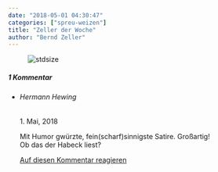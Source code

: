 ```yaml
---
date: "2018-05-01 04:30:47"
categories: ["spreu-weizen"]
title: "Zeller der Woche"
author: "Bernd Zeller"
---
```



<figure>
<img src="https://www.publicomag.com/wp-content/uploads/2018/04/integriert-1320x922.jpg" alt=stdsize>
</figure>


<!--more-->
<h5 class="comments-h">
1 Kommentar </h5>
<ul class="commentlist">
<li class="comment even thread-even depth-1 clearfix" id="li-comment-2868">
<h6 class="author">Hermann Hewing</h6> <span class="date">1. Mai, 2018</span>



Mit Humor gwürzte, fein(scharf)sinnigste Satire. Großartig!<br>
Ob das der Habeck liest?

<a rel="nofollow" class="comment-reply-link" href="#comment-2868" data-commentid="2868" data-postid="6750" data-belowelement="comment-2868" data-respondelement="respond" data-replyto="Antworte auf Hermann Hewing" aria-label="Antworte auf Hermann Hewing">Auf diesen Kommentar reagieren</a> 


</li>
</ul>
